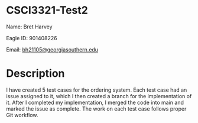 # CSCI3321-Test2
Name: Bret Harvey

Eagle ID: 901408226

Email: bh21105@georgiasouthern.edu

# Description
I have created 5 test cases for the ordering system. Each test case had an issue assigned to it, which I then created a branch for the implementation of it.
After I completed my implementation, I merged the code into main and marked the issue as complete.
The work on each test case follows proper Git workflow.
